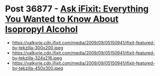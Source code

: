 # Post 36877 - [Ask iFixit: Everything You Wanted to Know About Isopropyl Alcohol](https://www.ifixit.com/News/36877/ask-ifixit-everything-you-wanted-to-know-about-isopropyl-alcohol)

- https://valkyrie.cdn.ifixit.com/media/2009/09/05150941/ifixit-featured-by-tekzilla-300x200.jpeg
- https://valkyrie.cdn.ifixit.com/media/2009/09/05150941/ifixit-featured-by-tekzilla-324x216.jpeg
- https://valkyrie.cdn.ifixit.com/media/2009/09/05150941/ifixit-featured-by-tekzilla-450x300.jpeg

